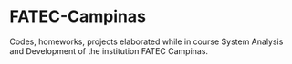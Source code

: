 # FATEC-Campinas
Codes, homeworks, projects elaborated while in course System Analysis and Development of the institution FATEC Campinas.
